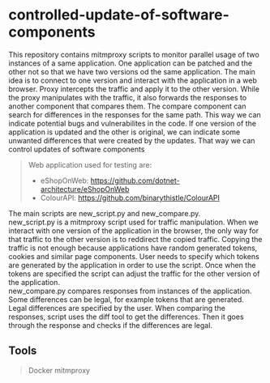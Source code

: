 # controlled-update-of-software-components

This repository contains mitmproxy scripts to monitor parallel usage of two instances of a same application. One application can be patched and the other not so that we have two versions od the same application. The main idea is to connect to one version and interact with the application in a web browser. Proxy intercepts the traffic and apply it to the other version. While the proxy manipulates with the traffic, it also forwards the responses to another component that compares them. The compare component can search for differences in the responses for the same path. This way we can indicate potential bugs and vulnerabilites in the code. If one version of the application is updated and the other is original, we can indicate some unwanted differences that were created by the updates. That way we can control updates of software components

> Web application used for testing are:
>- eShopOnWeb: https://github.com/dotnet-architecture/eShopOnWeb
>- ColourAPI: https://github.com/binarythistle/ColourAPI 

The main scripts are new_script.py and new_compare.py.  
new_script.py is a mitmproxy script used for traffic manipulation. When we interact with one version of the application in the browser, the only way for that traffic to the other version is to reddirect the copied traffic. Copying the traffic is not enough because applications have random generated tokens, cookies and similar page components. User needs to specify which tokens are generated by the application in order to use the script. Once when the tokens are specified the script can adjust the traffic for the other version of the application.  
new_compare.py compares responses from instances of the application. Some differences can be legal, for example tokens that are generated. Legal differences are specified by the user. When comparing the responses, script uses the diff tool to get the differences. Then it goes through the response and checks if the differences are legal. 

## Tools
> Docker
> mitmproxy
